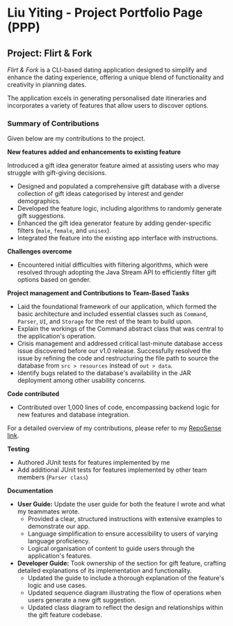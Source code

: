 # Liu Yiting - Project Portfolio Page (PPP)

## Project: Flirt & Fork

_Flirt & Fork_ is a CLI-based dating application designed to simplify and enhance the dating experience, offering a unique blend of functionality and creativity in planning dates. 

The application excels in generating personalised date itineraries and incorporates a variety of features that allow users to discover options. 

### Summary of Contributions

Given below are my contributions to the project.

**New features added and enhancements to existing feature**

Introduced a gift idea generator feature aimed at assisting users who may struggle with gift-giving decisions.
- Designed and populated a comprehensive gift database with a diverse collection of gift ideas categorised by interest and gender demographics.
- Developed the feature logic, including algorithms to randomly generate gift suggestions. 
- Enhanced the gift idea generator feature by adding gender-specific filters (`male`, `female`, and `unisex`).
- Integrated the feature into the existing app interface with instructions.

**Challenges overcome**
- Encountered initial difficulties with filtering algorithms, which were resolved through adopting the Java Stream API to efficiently filter gift options based on gender.

**Project management and Contributions to Team-Based Tasks**
- Laid the foundational framework of our application, which formed the basic architecture and included essential classes such as `Command`, `Parser`, `UI`, and `Storage` for the rest of the team to build upon.
- Explain the workings of the Command abstract class that was central to the application's operation.
- Crisis management and addressed critical last-minute database access issue discovered before our v1.0 release. Successfully resolved the issue by refining the code and restructuring the file path to source the database from `src > resources` instead of `out > data`.
- Identify bugs related to the database's availability in the JAR deployment among other usability concerns.

**Code contributed**
  - Contributed over 1,000 lines of code, encompassing backend logic for new features and database integration.

For a detailed overview of my contributions, please refer to my [RepoSense link](https://nus-cs2113-ay2324s2.github.io/tp-dashboard/?search=liuy1103&breakdown=true).


**Testing** 
  - Authored JUnit tests for features implemented by me
  - Add additional JUnit tests for features implemented by other team members (`Parser class`)


**Documentation**
  - **User Guide:** Update the user guide for both the feature I wrote and what my teammates wrote.
    - Provided a clear, structured instructions with extensive examples to demonstrate our app.
    - Language simplification to ensure accessibility to users of varying language proficiency.
    - Logical organisation of content to guide users through the application's features.
  - **Developer Guide:** Took ownership of the section for gift feature, crafting detailed explanations of its implementation and functionality.
    - Updated the guide to include a thorough explanation of the feature's logic and use cases.
    - Updated sequence diagram illustrating the flow of operations when users generate a new gift suggestion.
    - Updated class diagram to reflect the design and relationships within the gift feature codebase.
